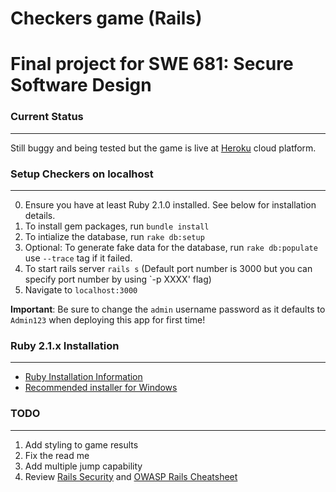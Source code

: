 # Checkers game (Rails)
Final project for SWE 681: Secure Software Design
==========
### Current Status
----------
Still buggy and being tested but the game is live at [Heroku](https://gentle-meadow-9245.herokuapp.com/) cloud platform. 

### Setup Checkers on localhost
----------
0. Ensure you have at least Ruby 2.1.0 installed. See below for installation details.
1. To install gem packages, run `bundle install`
2. To intialize the database, run `rake db:setup`
3. Optional: To generate fake data for the database, run `rake db:populate` use `--trace` tag if it failed.
4. To start rails server `rails s` (Default port number is 3000 but you can specify port number by using `-p XXXX' flag) 
5. Navigate to `localhost:3000` 

**Important**: Be sure to change the `admin` username password as it defaults to `Admin123` when deploying this app for first time!

### Ruby 2.1.x Installation
----------
- [Ruby Installation Information](https://www.ruby-lang.org/en/downloads/) 
- [Recommended installer for Windows](http://rubyinstaller.org/)

### TODO
----------
1. Add styling to game results
2. Fix the read me
3. Add multiple jump capability
4. Review [Rails Security](http://guides.rubyonrails.org/security.html) and [OWASP Rails Cheatsheet](https://www.owasp.org/index.php/Ruby_on_Rails_Cheatsheet)

